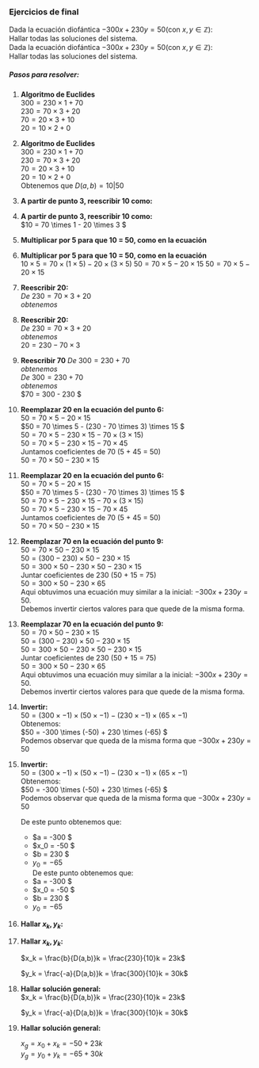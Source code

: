 <!-- ### 4.4. Ecuaciones diofánticas

1. Analizar para qué valores de $n \in \mathbb{Z}$las siguientes ecuaciones tienen solución en $\mathbb{Z} ^2$.
a. $15x+4y = n$
b. $15x−5y = n$
c. $12x+3y = 3n$$12x+3y = 3n$

2. Resolver las siguientes ecuaciones diofánticas:
    a. $525x+100y = 50$ 
    b. $66x+550y = −88$
    c. $−175x+12y = 20$
    d. $129x−27y = 21$
    e. $131x+27y = 18$-->

### Ejercicios de final
Dada la ecuación diofántica $-300x + 230y = 50$(con $x,y ∈ \mathbb{Z}$):  
    Hallar todas las soluciones del sistema.  
    <!-- b) Si es posible, hallar todos los pares $(x, y)$que son parte de la solución y cumplen que 3000 < x < 3101. -->
Dada la ecuación diofántica $-300x + 230y = 50$(con $x,y ∈ \mathbb{Z}$):  
    Hallar todas las soluciones del sistema.  
    <!-- b) Si es posible, hallar todos los pares $(x, y)$que son parte de la solución y cumplen que 3000 < x < 3101. -->

##### Pasos para resolver:
1. __Algoritmo de Euclides__  
    $300 = 230 \times 1 + 70$  
    $230 = 70 \times 3 + 20$  
    $70 = 20 \times 3 + 10$  
    $20 = 10 \times 2 + 0$  
1. __Algoritmo de Euclides__  
    $300 = 230 \times 1 + 70$  
    $230 = 70 \times 3 + 20$  
    $70 = 20 \times 3 + 10$  
    $20 = 10 \times 2 + 0$  
Obtenemos que $D(a,b) = 10|50$

2. __A partir de punto 3, reescribir 10 como:__  
2. __A partir de punto 3, reescribir 10 como:__  
    $10 = 70 \times 1 - 20 \times 3 $
3. __Multiplicar por 5 para que 10 = 50, como en la ecuación__  
3. __Multiplicar por 5 para que 10 = 50, como en la ecuación__  
    $10 \times 5 = 70 \times (1 \times 5)- 20 \times (3 \times 5)$
    $50 = 70 \times 5 - 20 \times 15$
    $50 = 70 \times 5 - 20 \times 15$

4. __Reescribir 20:__  
    _De_ $230 = 70 \times 3 + 20$  
    _obtenemos_  
4. __Reescribir 20:__  
    _De_ $230 = 70 \times 3 + 20$  
    _obtenemos_  
    $20 = 230 - 70 \times 3$

5. __Reescribir 70__
    _De_ $300 = 230 + 70$  
    _obtenemos_  
    _De_ $300 = 230 + 70$  
    _obtenemos_  
    $70 = 300 - 230 $

6. __Reemplazar 20 en la ecuación del punto 6:__  
    $50 = 70 \times 5 - 20 \times 15$  
    $50 = 70 \times 5 - (230 - 70 \times 3) \times 15 $  
    $50 = 70 \times 5 - 230 \times 15 - 70 \times (3\times 15)$  
    $50 = 70 \times 5 - 230 \times 15 - 70 \times 45$  
    Juntamos coeficientes de 70 (5 + 45 = 50)  
    $50 = 70 \times 50 - 230 \times 15$  
6. __Reemplazar 20 en la ecuación del punto 6:__  
    $50 = 70 \times 5 - 20 \times 15$  
    $50 = 70 \times 5 - (230 - 70 \times 3) \times 15 $  
    $50 = 70 \times 5 - 230 \times 15 - 70 \times (3\times 15)$  
    $50 = 70 \times 5 - 230 \times 15 - 70 \times 45$  
    Juntamos coeficientes de 70 (5 + 45 = 50)  
    $50 = 70 \times 50 - 230 \times 15$  

7. __Reemplazar 70 en la ecuación del punto 9:__  
    $50 = 70 \times 50 - 230 \times 15$  
    $50 = (300 - 230) \times 50 - 230 \times 15$  
    $50 = 300 \times 50 - 230 \times 50 - 230 \times 15$  
    Juntar coeficientes de 230 (50 + 15 = 75)  
    $50 = 300 \times 50 - 230 \times 65$  
    Aqui obtuvimos una ecuación muy similar a la inicial: $-300x + 230y = 50$.  
    Debemos invertir ciertos valores para que quede de la misma forma.
7. __Reemplazar 70 en la ecuación del punto 9:__  
    $50 = 70 \times 50 - 230 \times 15$  
    $50 = (300 - 230) \times 50 - 230 \times 15$  
    $50 = 300 \times 50 - 230 \times 50 - 230 \times 15$  
    Juntar coeficientes de 230 (50 + 15 = 75)  
    $50 = 300 \times 50 - 230 \times 65$  
    Aqui obtuvimos una ecuación muy similar a la inicial: $-300x + 230y = 50$.  
    Debemos invertir ciertos valores para que quede de la misma forma.

8. __Invertir:__  
    $50 = (300 \times -1) \times (50 \times -1) - (230 \times -1) \times (65 \times -1)$  
    Obtenemos:  
    $50 = -300 \times (-50) + 230 \times (-65) $  
    Podemos observar que queda de la misma forma que $-300x + 230y = 50$  
8. __Invertir:__  
    $50 = (300 \times -1) \times (50 \times -1) - (230 \times -1) \times (65 \times -1)$  
    Obtenemos:  
    $50 = -300 \times (-50) + 230 \times (-65) $  
    Podemos observar que queda de la misma forma que $-300x + 230y = 50$  

    De este punto obtenemos que:  
    - $a = -300 $  
    - $x_0 = -50 $  
    - $b = 230 $  
    - $y_0 = -65$  
    De este punto obtenemos que:  
    - $a = -300 $  
    - $x_0 = -50 $  
    - $b = 230 $  
    - $y_0 = -65$  

9. __Hallar $x_k,y_k$:__  
9. __Hallar $x_k,y_k$:__  

    $x_k = \frac{b}{D(a,b)}k = \frac{230}{10}k = 23k$
     
    $y_k = \frac{-a}{D(a,b)}k = \frac{300}{10}k = 30k$  

11. __Hallar solución general:__  
    $x_k = \frac{b}{D(a,b)}k = \frac{230}{10}k = 23k$
     
    $y_k = \frac{-a}{D(a,b)}k = \frac{300}{10}k = 30k$  

11. __Hallar solución general:__  

    $x_g = x_0 + x_k = -50 + 23k$  
    $y_g = y_0 + y_k = -65 + 30k$  